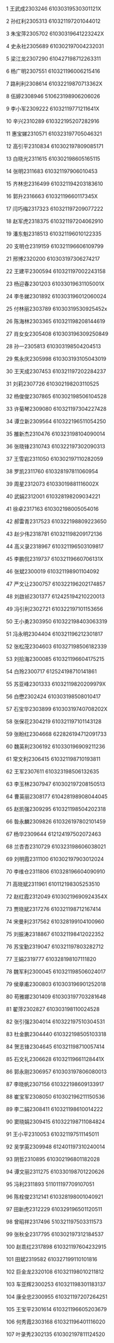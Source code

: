 1 王武成2303246   61030319530301121X  

2 孙红利2305313   610321197201044012  

3 朱宝萍2305702   61030319641223242X  

4 史永社2305689   610302197004232031  

5 梁江龙2307290   610427198712263311  

6 杨广明2307551   610321196006215416  

7 路利利2308614   61032219870713362X

8 伍婷2308946 	510623198906206026  

9 李小军2309222 	61032119771211641X  

10 辛兴2310289 	610322195207282916  

11 惠宝娣2310571 	610323197705046321  

12 高引平2310834 	610302197809085171  

13 白晓光2311615	 610302198605165115  

14 张明2311683 	610321197906010453  

15 齐林忠2316499 	610321194203183610  

16 郭升2316663 	61032119660117345X  

17 闫巧梅2317323 	610321197209077222  

18 赵军虎2318375 	610321197204062910  

19 潘东魁2318513	 610321196010122335                                                                                                                               

20 支明仓2319159 	610321196606109799  

21 邢博2320200 	610303197306274217  

22 王建平2300594	 610321197002243158  

23 杨迎春2301203	 61033019631105001X  

24 李冬娣2301892	 610303196012060024  

25 付林丽2303789	 61030319530925452x  

26 陈海林2303365	 610321198208144619  

27 肖女女2305408	 610303196309250849  

28 孙一2305813	 610303198504204513  

29 焦永庆2305998	 610303193105043019  

30 王天成2307453 610321197202284237  

31 刘莉2307726 610302198203110525  

32 杨俊俊2307865 610302198506104528  

33 许菊琴2309080 610321197304227428  

34 谭立新2309564 610322196511054250  

35 雒新杰2310476 610323198104090014  

36 张晓锋2310743 610322197302090313  

37 王雪岩2311050 610302197110282059  

38 罗凯2311760 610328197811060954  

39 周星2312073 61033019881116002X  

40 武娟2312001 610328198209034221  

41 徐卓2317163 610302198005054016

42 郝雷青2317523 610322198809223650  

43 赵少伟2318781 610321198209172136  

44 高义录2318967 610321196503109817  

45 李鹏侃2319737 61032119660706131X  

46 张斌2300019 610321198901104092  

47 严文让2300757 610322196202174857 

 48 刘啟祯2301377 612425194210220013  

49 冯引利2302721 610322197101153656  

50 王小勇2303950 610322198403063319  

51 冯永明2304404 610321196212301817  

52 张松茂2304603 610327198506182339  

53 刘拾海2300085 610321196604175215  

54 白玲2300717 612524198710141861  

55 苏亚峰2301333 61032119820209979X  

56 白懋2302424 610303198508010417 

 57 石宝华2303899 61030319740708202X  

58 张保花2304219 610321197101143128  

59 张盼红2304668 622826194712091733  

60 魏英利2306192 610330196909211236  

61 常文利2306415 610321198710193811  

62 王军2307611 610323198506132635  

63 李玉林2307947 610302197208150513                                                                                                                                  

64 曹英丽2308177 610428198908044045  

65 赵凯强2309295 610321198504202318  

66 昝永麟2309826 610326197802101459  

67 杨华2309644 612124197502072463  

68 兰杏杏2310729 610323198606038021  

69 刘明霞2311100 610302197903012024  

70 李维仓2311806 610328196604090910  

71 高晓斌2311961 610112198305253510  

72 赵红霞2312049 61030219690924354X  

73 贾晓斌2317276 610321198712167414  

74 宋曼利2317562 610328199104100960  

75 刘振涛2318867 610321198412022352  

76 苏宝勤2319047 610321197803282712  

77 王娟2319777 610328198107111820  

78 魏军利2300045 610321198506024017  

79 侯章甫2300803 610303196901252018  

80 苟雅娜2301409 610303197703281648  

81 翟萍2302827 610303198110024528  

82 张引强2304014 610322197510304531  

83 杜金鹏2304440 610322198505103318  

84 贺志锋2304645 610321198710057414  

85 石文礼2306628 61032119661128441X                                                                                                                                    

86 郭永刚2306957 610303197806080013  

87 李晓帆2307156 610322198609133917  

88 崔宝军2308050 610302196211150536  

89 李二娟2308411 610321198610014222  

90 窦晓娟2309415 610322198711084824  

91 王小平2310053 610321197511145011  

92 吴学英2309948 612401197310240014  

93 阴哲2310895 610302196801182028  

94 谭文丽2311275 610330198701220626  

95 冯利2311893 511011197709107051  

96 陈栓俊2312141 610328198001040921  

97 田新虎2312229 610329196501120511  

98 曾昭祥2317496 510321197503311573  

99 张秋全2317795 610302197312184537  

100 赵乖红2317898 610321197604232915  

101 田斌2319582 610327199110101816  

102 巨金龙2320108 610321198010211812  

103 车亚辉2300253 610321198301183137  

104 康全忠2300955 610321197207264251  

105 王宝平2301614 610321196605203679  

106 何秀霞2303168 610321196401116020  

107 叶录秀2302135 610302197811124520